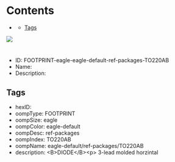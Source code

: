 



Contents
========

* [](#)
	* [Tags](#tags)
  
![][im]
# 

- ID: FOOTPRINT-eagle-eagle-default-ref-packages-TO220AB
- Name: 
- Description: 

## Tags

- hexID: 
- oompType: FOOTPRINT
- oompSize: eagle
- oompColor: eagle-default
- oompDesc: ref-packages
- oompIndex: TO220AB
- oompName: eagle-default/ref-packages/TO220AB
- description: &lt;B&gt;DIODE&lt;/B&gt;&lt;p&gt;&#xD;
3-lead molded horzintal



[im]: image.png
